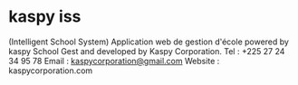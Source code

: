 # kaspy iss
(Intelligent School System)
Application web de gestion d'école powered by kaspy School Gest and developed by Kaspy Corporation.
Tel : +225 27 24 34 95 78
Email : kaspycorporation@gmail.com
Website : kaspycorporation.com
